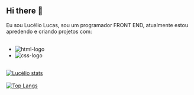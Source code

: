 ## Hi there 👋
 Eu sou Lucélio Lucas, sou um programador FRONT END, atualmente estou apredendo e criando projetos com:
  <br/>
  <br/>
- <img src="https://img.shields.io/badge/HTML5-E34F26?style=for-the-badge&logo=html5&logoColor=white" alt="html-logo" />
- <img src="https://img.shields.io/badge/CSS3-1572B6?style=for-the-badge&logo=css3&logoColor=white" alt="css-logo" />
  <br/>
  <br/>
  

[![Lucélio stats](https://github-readme-stats.vercel.app/api?username=Lucaslira1010)](https://github.com/anuraghazra/github-readme-stats)
 <br/>
 <br/>
[![Top Langs](https://github-readme-stats.vercel.app/api/top-langs/?username=Lucaslira1010)](https://github.com/anuraghazra/github-readme-stats)
